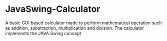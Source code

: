 # JavaSwing-Calculator

A basic GUI based calculator made to perform mathematical operation such as addition, substraction, multiplication and division. The calculator implements the JAVA Swing concept
